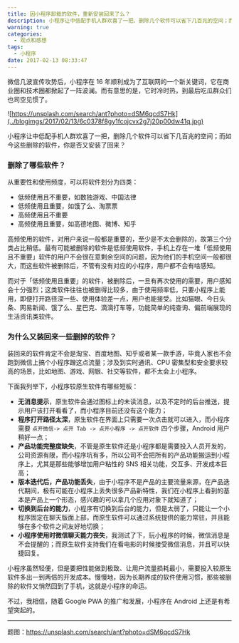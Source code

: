 ```yaml
---
title: 因小程序卸载的软件，重新安装回来了么？
description: 小程序让中低配手机人群欢喜了一把，删除几个软件可以省下几百兆的空间；而如今这些删除的软件，你是否又安装了回来？
warning: true
categories:
  - 观点和感想
tags:
  - 小程序
date: 2017-02-13 08:33:47
---
```



微信几波宣传攻势后，小程序在 16 年顺利成为了互联网的一个新关键词，它在商业圈和技术圈都掀起了一阵波澜。而有意思的是，它时冷时热，到最后吃瓜群众们也司空见惯了。

![https://unsplash.com/search/ant?photo=dSM6qcdS7Hk](../blogimgs/2017/02/13/6c0378f8gy1fcojcvx2g7j20p00dw41q.jpg)<!--<source src="http://ww1.sinaimg.cn/large/6c0378f8gy1fcojcvx2g7j20p00dw41q">-->

<!--more-->

小程序让中低配手机人群欢喜了一把，删除几个软件可以省下几百兆的空间；而如今这些删除的软件，你是否又安装了回来？

### 删除了哪些软件？

从重要性和使用频度，可以将软件划分为四类：

- 低频使用且不重要，如数独游戏、中国法律
- 低频使用且重要，如饿了么、淘票票
- 高频使用且不重要
- 高频使用且重要，如高德地图、微博、知乎

高频使用的软件，对用户来说一般都是重要的，至少是不太会删除的，故第三个分类占比稍低。最有可能被删除的软件是低频使用软件，手机上存在一堆「低频使用且不重要」软件的用户不会很在意剩余空间的问题，因为他们的手机空间一般都很大，而这些软件被删除后，不管有没有对应的小程序，用户都不会有啥感知。

而对于「低频使用且重要」的软件，被删除后，一旦有再次使用的需要，用户感知会十分强烈；这类软件往往也被删得比较多，由于使用频率低，只要小程序上能用，即便打开路径深一些、使用体验差一点，用户也能接受。比如猫眼、今日头条、网易新闻、饿了么、星巴克、滴滴打车等，功能简单的纯查询、偏前端展现的生活资讯类软件。

### 为什么又装回来一些删掉的软件？

装回来的软件肯定不会是淘宝、百度地图、知乎或者某一款手游，毕竟人家也不会跑到微信上搞个小程序蹭这点流量；涉及到实时通讯、CPU 密集型和安全要求较高的场景，比如地图、游戏、网银、社交等软件，都不太会上小程序。

下面我列举下，小程序较原生软件有哪些短板：

- **无消息提示**，原生软件会通过图标上的未读消息，以及不定时的后台推送，提示用户该打开看看了，而小程序目前还没有这个能力；
- **程序打开路径太深**，原生软件在界面上只需要一次点击就可以进入，而小程序需要 `点开微信-> 点开 Tab -> 点开小程序 -> 点开软件` 四个步骤，Android 用户稍好一点；
- **产品功能完整度缺失**，不管是原生软件还是小程序都是需要投入人员开发的，公司资源有限，而小程序坑有多，所以公司不会把所有的产品功能搬运到小程序上，尤其是那些能够增加用户粘性的 SNS 相关功能，交互多、开发成本巨高；
- **版本迭代后，产品功能丢失**，由于小程序不是产品的主要流量来源，在产品迭代期间，极有可能在小程序上丢失很多产品新特性，我们在小程序上看到的基本是产品上一个形态，感兴趣的可以拿几个应用对象下就知道了；
- **切换到后台的能力**，小程序有切换到后台的能力，但是太弱了，只能让一个小程序固定在聊天版面上部，而原生软件可以通过系统提供的能力常驻，并且能够在多个软件之间友好地切换；
- **小程序使用时微信聊天能力丧失**，我测试了下，玩小程序的时候，微信消息是不会提醒的；而原生软件支持我们在看电影的时候接受微信消息，并且可以快捷回复。

小程序虽然轻便，但是要把性能做到极致、让用户流量损耗最小，需要投入较原生软件多出一到两倍的开发成本。慢慢地，因为长期养成的软件使用习惯，那些被删除的软件又悄然回到了手机，这就是小程序的命运。

不过，我相信，随着 Google  PWA 的推广和发展，小程序在 Android 上还是有希望突起的。

---

题图：https://unsplash.com/search/ant?photo=dSM6qcdS7Hk
